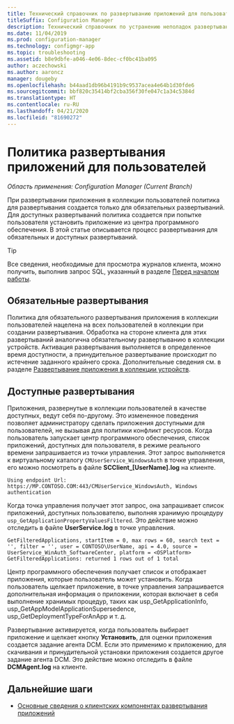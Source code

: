 ```yaml
---
title: Технический справочник по развертыванию приложений для пользователей
titleSuffix: Configuration Manager
description: Технический справочник по устранению неполадок развертывания приложений для пользователей в Configuration Manager.
ms.date: 11/04/2019
ms.prod: configuration-manager
ms.technology: configmgr-app
ms.topic: troubleshooting
ms.assetid: b8e9dbfe-a046-4e06-8dec-cf0bc41ba095
author: aczechowski
ms.author: aaroncz
manager: dougeby
ms.openlocfilehash: b44aad1db96b4191b9c9537acea4e64b1d30fde6
ms.sourcegitcommit: bbf820c35414bf2cba356f30fe047c1a34c5384d
ms.translationtype: HT
ms.contentlocale: ru-RU
ms.lasthandoff: 04/21/2020
ms.locfileid: "81690272"
---
```

# <a name="application-deployment-policy-for-users"></a>Политика развертывания приложений для пользователей

*Область применения: Configuration Manager (Current Branch)*

При развертывании приложения в коллекции пользователей политика для развертывания создается только для обязательных развертываний. Для доступных развертываний политика создается при попытке пользователя установить приложение из центра программного обеспечения. В этой статье описывается процесс развертывания для обязательных и доступных развертываний.

> [!TIP]
> Все сведения, необходимые для просмотра журналов клиента, можно получить, выполнив запрос SQL, указанный в разделе [Перед началом работы](app-deployment-technical-reference.md#before-you-begin).

## <a name="required-deployments"></a>Обязательные развертывания

Политика для обязательного развертывания приложения в коллекции пользователей нацелена на всех пользователей в коллекции при создании развертывания. Обработка на стороне клиента для этих развертываний аналогична обязательному развертыванию в коллекции устройств. Активация развертывания выполняется в определенное время доступности, а принудительное развертывание происходит по истечение заданного крайнего срока. Дополнительные сведения см. в разделе [Развертывание приложения в коллекции устройств](device-deployment-technical-reference.md).

## <a name="available-deployments"></a>Доступные развертывания

Приложения, развернутые в коллекции пользователей в качестве доступных, ведут себя по-другому. Это измененное поведения позволяет администратору сделать приложения доступными для пользователей, не вызывая для политики конфликт ресурсов. Когда пользователь запускает центр программного обеспечения, список приложений, доступных для пользователя, в режиме реального времени запрашивается из точки управления. Этот запрос выполняется к виртуальному каталогу `CMUserService_WindowsAuth` в точке управления, его можно посмотреть в файле **SCClient_[UserName].log** на клиенте.

```text
Using endpoint Url: https://MP.CONTOSO.COM:443/CMUserService_WindowsAuth, Windows authentication
```

Когда точка управления получает этот запрос, она запрашивает список приложений, доступных пользователю, выполняя хранимую процедуру `usp_GetApplicationPropertyValuesFiltered`. Это действие можно отследить в файле **UserService.log** в точке управления.

```text
GetFilteredApplications, startItem = 0, max rows = 60, search text = '', filter = '', user = CONTOSO\UserName, api = 4.0, source = UserService_WinAuth_SoftwareCenter, platform = <OSPlatform>
GetFilteredApplications: returned 1 rows out of 1 total
```

Центр программного обеспечения получает список и отображает приложения, которые пользователь может установить. Когда пользователь щелкает приложение, в точке управления запрашивается дополнительная информация о приложении, которая включает в себя выполнение хранимых процедур, таких как usp_GetApplicationInfo, usp_GetAppModelApplicationSupersedence, usp_GetDeploymentTypeForAnApp и т. д.

Развертывание активируется, когда пользователь выбирает приложение и щелкает кнопку **Установить**, для оценки приложения создается задание агента DCM. Если это применимо к приложению, для скачивания и принудительной установки приложения создается другое задание агента DCM. Это действие можно отследить в файле **DCMAgent.log** на клиенте.

## <a name="next-steps"></a>Дальнейшие шаги

- [Основные сведения о клиентских компонентах развертывания приложений](client-components-technical-reference.md)
